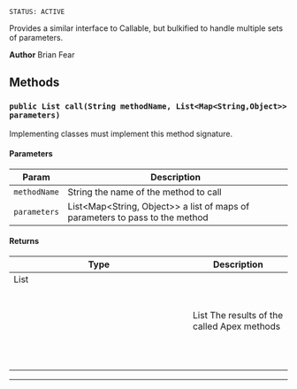 `STATUS: ACTIVE`

Provides a similar interface to Callable, but bulkified to handle multiple sets of parameters.

**Author** Brian Fear

## Methods

### `public List call(String methodName, List<Map<String,Object>> parameters)`

Implementing classes must implement this method signature.

#### Parameters

| Param        | Description                                                                  |
| ------------ | ---------------------------------------------------------------------------- |
| `methodName` | String the name of the method to call                                        |
| `parameters` | List<Map<String, Object>> a list of maps of parameters to pass to the method |

#### Returns

| Type         | Description                                         |
| ------------ | --------------------------------------------------- |
| List<Object> | List<Object> The results of the called Apex methods |

---
